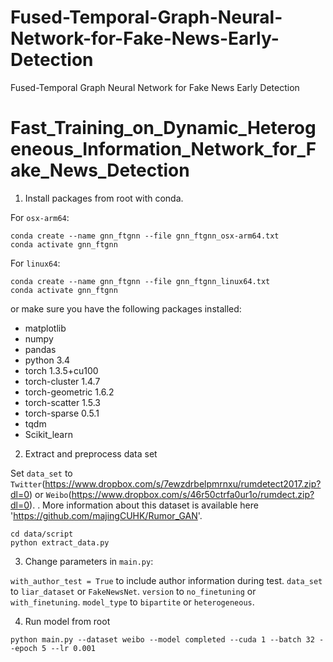 # Fused-Temporal-Graph-Neural-Network-for-Fake-News-Early-Detection
Fused-Temporal Graph Neural Network for Fake News Early Detection
# Fast_Training_on_Dynamic_Heterogeneous_Information_Network_for_Fake_News_Detection

1. Install packages from root with conda. 

For `osx-arm64`:
```
conda create --name gnn_ftgnn --file gnn_ftgnn_osx-arm64.txt
conda activate gnn_ftgnn
```

For `linux64`:
```
conda create --name gnn_ftgnn --file gnn_ftgnn_linux64.txt
conda activate gnn_ftgnn
```

or make sure you have the following packages installed:

* matplotlib
* numpy
* pandas
* python 3.4
* torch 1.3.5+cu100
* torch-cluster 1.4.7
* torch-geometric 1.6.2
* torch-scatter 1.5.3
* torch-sparse 0.5.1
* tqdm
* Scikit_learn
  
2. Extract and preprocess data set

Set `data_set` to `Twitter`(https://www.dropbox.com/s/7ewzdrbelpmrnxu/rumdetect2017.zip?dl=0) or `Weibo`(https://www.dropbox.com/s/46r50ctrfa0ur1o/rumdect.zip?dl=0).
. More information about this dataset is available here 'https://github.com/majingCUHK/Rumor_GAN'.
```
cd data/script
python extract_data.py
```

3. Change parameters in `main.py`:

  `with_author_test = True` to include author information during test.
  `data_set` to `liar_dataset` or `FakeNewsNet`.
  `version` to `no_finetuning` or `with_finetuning`.
  `model_type` to `bipartite` or `heterogeneous`. 

4. Run model from root
```
python main.py --dataset weibo --model completed --cuda 1 --batch 32 --epoch 5 --lr 0.001
```

